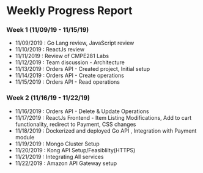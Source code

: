 # Weekly Progress Report

### Week 1 (11/09/19 - 11/15/19) 
* 11/09/2019 : Go Lang review, JavaScript review
* 11/10/2019 : ReactJs review
* 11/11/2019 : Review of CMPE281 Labs
* 11/12/2019 : Team discussion - Architecture
* 11/13/2019 : Orders API - Created project, Initial setup
* 11/14/2019 : Orders API - Create operations
* 11/15/2019 : Orders API - Read operations

### Week 2 (11/16/19 - 11/22/19) 
* 11/16/2019 : Orders API - Delete & Update Operations
* 11/17/2019 : ReactJs Frontend - Item Listing Modifications, Add to cart functionality, redirect to Payment, CSS changes  
* 11/18/2019 : Dockerized and deployed Go API , Integration with Payment module
* 11/19/2019 : Mongo Cluster Setup
* 11/20/2019 : Kong API Setup/Feasiblilty(HTTPS)
* 11/21/2019 : Integrating All services 
* 11/22/2019 : Amazon API Gateway setup 
